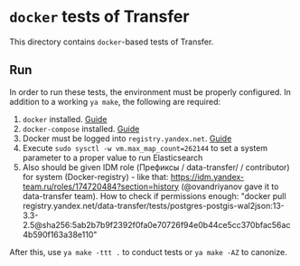 # `docker` tests of Transfer

This directory contains `docker`-based tests of Transfer.

## Run

In order to run these tests, the environment must be properly configured. In addition to a working `ya make`, the following are required:

1. `docker` installed. [Guide](https://docs.docker.com/engine/install/)
2. `docker-compose` installed. [Guide](https://docs.docker.com/compose/install/)
3. Docker must be logged into `registry.yandex.net`. [Guide](https://docs.yandex-team.ru/sdc/development/docker/installation#docker-registry)
4. Execute `sudo sysctl -w vm.max_map_count=262144` to set a system parameter to a proper value to run Elasticsearch
5. Also should be given IDM role (Префиксы / data-transfer/ / contributor) for system (Docker-registry) - like that: https://idm.yandex-team.ru/roles/174720484?section=history (@ovandriyanov gave it to data-transfer team). How to check if permissions enough: "docker pull registry.yandex.net/data-transfer/tests/postgres-postgis-wal2json:13-3.3-2.5@sha256:5ab2b7b9f2392f0fa0e70726f94e0b44ce5cc370bfac56ac4b590f163a38e110"

After this, use `ya make -ttt .` to conduct tests or `ya make -AZ` to canonize.
